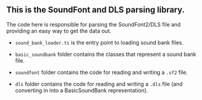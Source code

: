 ## This is the SoundFont and DLS parsing library.

The code here is responsible for parsing the SoundFont2/DLS file and
providing an easy way to get the data out.

- `sound_bank_loader.ts` is the entry point to loading sound bank files.

- `basic_soundbank` folder contains the classes that represent a sound bank file.

- `soundfont` folder contains the code for reading and writing a `.sf2` file.

- `dls` folder contains the code for reading and writing a `.dls` file (and converting in into a BasicSoundBank representation).
